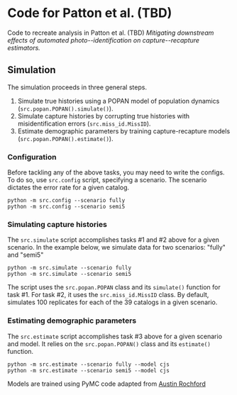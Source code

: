 # Code for Patton et al. (TBD) 

Code to recreate analysis in Patton et al. (TBD) *Mitigating downstream effects of automated photo--identification on capture--recapture estimators.* 

## Simulation

The simulation proceeds in three general steps.

1. Simulate true histories using a POPAN model of population dynamics (`src.popan.POPAN().simulate()`).
2. Simulate capture histories by corrupting true histories with misidentification errors (`src.miss_id.MissID`).
3. Estimate demographic parameters by training capture-recapture models (`src.popan.POPAN().estimate()`).

### Configuration

Before tackling any of the above tasks, you may need to write the configs. To do so, use `src.config` script, specifying a scenario. The scenario dictates the error rate for a given catalog. 

```
python -m src.config --scenario fully
python -m src.config --scenario semi5
```

### Simulating capture histories

The `src.simulate` script accomplishes tasks #1 and #2 above for a given scenario. In the example below, we simulate data for two scenarios: "fully" and "semi5"

```
python -m src.simulate --scenario fully
python -m src.simulate --scenario semi5
```

The script uses the `src.popan.POPAN` class and its `simulate()` function for task #1. For task #2, it uses the `src.miss_id.MissID` class. By default, simulates 100 replicates for each of the 39 catalogs in a given scenario. 

### Estimating demographic parameters

The `src.estimate` script accomplishes task #3 above for a given scenario and model. It relies on the `src.popan.POPAN()` class and its `estimate()` function. 

```
python -m src.estimate --scenario fully --model cjs
python -m src.estimate --scenario semi5 --model cjs
```

Models are trained using PyMC code adapted from [Austin Rochford](https://austinrochford.com/posts/2018-01-31-capture-recapture.html) 
